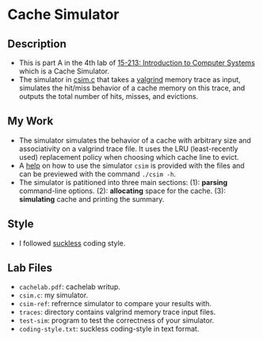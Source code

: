 # Cache Simulator


## Description

- This is part A in the 4th lab of [15-213: Introduction to Computer Systems](https://www.cs.cmu.edu/afs/cs.cmu.edu/academic/class/15213-f15/www/schedule.html) which is a Cache Simulator.
- The simulator in [csim.c](cachelab-handout/csim.c) that takes a [valgrind](https://man7.org/linux/man-pages/man1/valgrind.1.html) memory trace as input, simulates the hit/miss behavior of a cache memory on this trace, and outputs the total number of hits, misses, and evictions.


## My Work

- The simulator simulates the behavior of a cache with arbitrary size and associativity on a valgrind trace file. It uses the LRU (least-recently used) replacement policy when choosing which cache line to evict.
- A [help](cachelab-handout/help) on how to use the simulator `csim` is provided with the files and can be previewed with the command `./csim -h`.
- The simulator is patitioned into three main sections: (1): **parsing** command-line options. (2): **allocating** space for the cache. (3): **simulating** cache and printing the summary. 

## Style

- I followed [suckless](suckless.org/coding_style) coding style.

## Lab Files

- `cachelab.pdf`: cachelab writup.
- `csim.c`: my simulator.
- `csim-ref`: refrernce simulator to compare your results with.
- `traces`: directory contains valgrind memory trace input files.
- `test-sim`: program to test the correctness of your simulator.
- `coding-style.txt`: suckless coding-style in text format.
